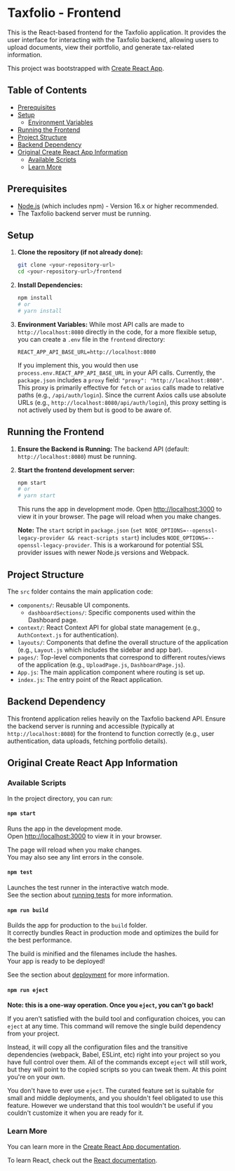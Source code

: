 # Taxfolio - Frontend

This is the React-based frontend for the Taxfolio application. It provides the user interface for interacting with the Taxfolio backend, allowing users to upload documents, view their portfolio, and generate tax-related information.

This project was bootstrapped with [Create React App](https://github.com/facebook/create-react-app).

## Table of Contents

- [Prerequisites](#prerequisites)
- [Setup](#setup)
  - [Environment Variables](#environment-variables)
- [Running the Frontend](#running-the-frontend)
- [Project Structure](#project-structure)
- [Backend Dependency](#backend-dependency)
- [Original Create React App Information](#original-create-react-app-information)
  - [Available Scripts](#available-scripts)
  - [Learn More](#learn-more)

## Prerequisites

- [Node.js](https://nodejs.org/) (which includes npm) - Version 16.x or higher recommended.
- The Taxfolio backend server must be running.

## Setup

1.  **Clone the repository (if not already done):**
    ```bash
    git clone <your-repository-url>
    cd <your-repository-url>/frontend
    ```

2.  **Install Dependencies:**
    ```bash
    npm install
    # or
    # yarn install
    ```

3.  **Environment Variables:**
    While most API calls are made to `http://localhost:8080` directly in the code, for a more flexible setup, you can create a `.env` file in the `frontend` directory:
    ```env
    REACT_APP_API_BASE_URL=http://localhost:8080
    ```
    If you implement this, you would then use `process.env.REACT_APP_API_BASE_URL` in your API calls.
    Currently, the `package.json` includes a `proxy` field: `"proxy": "http://localhost:8080"`. This proxy is primarily effective for `fetch` or `axios` calls made to relative paths (e.g., `/api/auth/login`). Since the current Axios calls use absolute URLs (e.g., `http://localhost:8080/api/auth/login`), this proxy setting is not actively used by them but is good to be aware of.

## Running the Frontend

1.  **Ensure the Backend is Running:** The backend API (default: `http://localhost:8080`) must be running.
2.  **Start the frontend development server:**
    ```bash
    npm start
    # or
    # yarn start
    ```
    This runs the app in development mode. Open [http://localhost:3000](http://localhost:3000) to view it in your browser. The page will reload when you make changes.

    **Note:** The `start` script in `package.json` (`set NODE_OPTIONS=--openssl-legacy-provider && react-scripts start`) includes `NODE_OPTIONS=--openssl-legacy-provider`. This is a workaround for potential SSL provider issues with newer Node.js versions and Webpack.

## Project Structure

The `src` folder contains the main application code:

-   `components/`: Reusable UI components.
    -   `dashboardSections/`: Specific components used within the Dashboard page.
-   `context/`: React Context API for global state management (e.g., `AuthContext.js` for authentication).
-   `layouts/`: Components that define the overall structure of the application (e.g., `Layout.js` which includes the sidebar and app bar).
-   `pages/`: Top-level components that correspond to different routes/views of the application (e.g., `UploadPage.js`, `DashboardPage.js`).
-   `App.js`: The main application component where routing is set up.
-   `index.js`: The entry point of the React application.

## Backend Dependency

This frontend application relies heavily on the Taxfolio backend API. Ensure the backend server is running and accessible (typically at `http://localhost:8080`) for the frontend to function correctly (e.g., user authentication, data uploads, fetching portfolio details).

## Original Create React App Information

### Available Scripts

In the project directory, you can run:

#### `npm start`

Runs the app in the development mode.\
Open [http://localhost:3000](http://localhost:3000) to view it in your browser.

The page will reload when you make changes.\
You may also see any lint errors in the console.

#### `npm test`

Launches the test runner in the interactive watch mode.\
See the section about [running tests](https://facebook.github.io/create-react-app/docs/running-tests) for more information.

#### `npm run build`

Builds the app for production to the `build` folder.\
It correctly bundles React in production mode and optimizes the build for the best performance.

The build is minified and the filenames include the hashes.\
Your app is ready to be deployed!

See the section about [deployment](https://facebook.github.io/create-react-app/docs/deployment) for more information.

#### `npm run eject`

**Note: this is a one-way operation. Once you `eject`, you can't go back!**

If you aren't satisfied with the build tool and configuration choices, you can `eject` at any time. This command will remove the single build dependency from your project.

Instead, it will copy all the configuration files and the transitive dependencies (webpack, Babel, ESLint, etc) right into your project so you have full control over them. All of the commands except `eject` will still work, but they will point to the copied scripts so you can tweak them. At this point you're on your own.

You don't have to ever use `eject`. The curated feature set is suitable for small and middle deployments, and you shouldn't feel obligated to use this feature. However we understand that this tool wouldn't be useful if you couldn't customize it when you are ready for it.

### Learn More

You can learn more in the [Create React App documentation](https://facebook.github.io/create-react-app/docs/getting-started).

To learn React, check out the [React documentation](https://reactjs.org/).